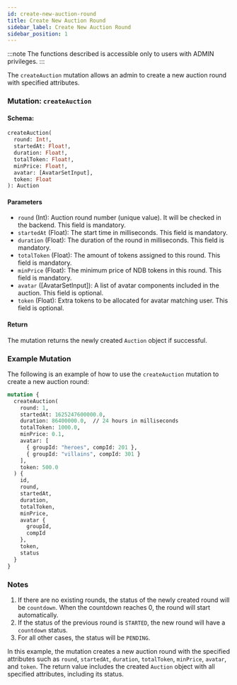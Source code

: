 ```yaml
---
id: create-new-auction-round
title: Create New Auction Round
sidebar_label: Create New Auction Round
sidebar_position: 1
---
```


:::note
The functions described is accessible only to users with ADMIN privileges.
:::

The `createAuction` mutation allows an admin to create a new auction round with specified attributes.

### Mutation: `createAuction`

#### Schema:
```graphql
createAuction(
  round: Int!,
  startedAt: Float!,
  duration: Float!,
  totalToken: Float!,
  minPrice: Float!,
  avatar: [AvatarSetInput],
  token: Float
): Auction
```

#### Parameters

- `round` (Int): Auction round number (unique value). It will be checked in the backend. This field is mandatory.
- `startedAt` (Float): The start time in milliseconds. This field is mandatory.
- `duration` (Float): The duration of the round in milliseconds. This field is mandatory.
- `totalToken` (Float): The amount of tokens assigned to this round. This field is mandatory.
- `minPrice` (Float): The minimum price of NDB tokens in this round. This field is mandatory.
- `avatar` ([AvatarSetInput]): A list of avatar components included in the auction. This field is optional.
- `token` (Float): Extra tokens to be allocated for avatar matching user. This field is optional.

#### Return

The mutation returns the newly created `Auction` object if successful.

### Example Mutation

The following is an example of how to use the `createAuction` mutation to create a new auction round:

```graphql
mutation {
  createAuction(
    round: 1,
    startedAt: 1625247600000.0,
    duration: 86400000.0,  // 24 hours in milliseconds
    totalToken: 1000.0,
    minPrice: 0.1,
    avatar: [
      { groupId: "heroes", compId: 201 },
      { groupId: "villains", compId: 301 }
    ],
    token: 500.0
  ) {
    id,
    round,
    startedAt,
    duration,
    totalToken,
    minPrice,
    avatar {
      groupId,
      compId
    },
    token,
    status
  }
}
```

### Notes

1. If there are no existing rounds, the status of the newly created round will be `countdown`. When the countdown reaches 0, the round will start automatically.
2. If the status of the previous round is `STARTED`, the new round will have a `countdown` status.
3. For all other cases, the status will be `PENDING`.

In this example, the mutation creates a new auction round with the specified attributes such as `round`, `startedAt`, `duration`, `totalToken`, `minPrice`, `avatar`, and `token`. The return value includes the created `Auction` object with all specified attributes, including its status.